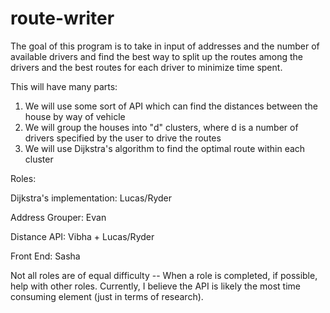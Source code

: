 # route-writer
The goal of this program is to take in input of addresses and the number of available drivers and find the best way to split up the routes among the drivers and the best routes for each driver to minimize time spent.

This will have many parts:
1. We will use some sort of API which can find the distances between the house by way of vehicle
2. We will group the houses into "d" clusters, where d is a number of drivers specified by the user to drive the routes
3. We will use Dijkstra's algorithm to find the optimal route within each cluster


Roles:

Dijkstra's implementation: Lucas/Ryder

Address Grouper: Evan

Distance API: Vibha + Lucas/Ryder

Front End: Sasha


Not all roles are of equal difficulty -- When a role is completed, if possible, help with other roles. Currently, I believe the API is likely the most time consuming element (just in terms of research).
